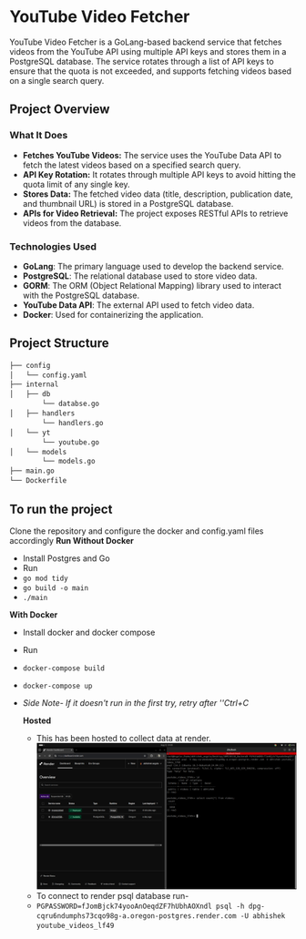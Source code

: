 
# YouTube Video Fetcher

YouTube Video Fetcher is a GoLang-based backend service that fetches videos from the YouTube API using multiple API keys and stores them in a PostgreSQL database. The service rotates through a list of API keys to ensure that the quota is not exceeded, and supports fetching videos based on a single search query.

## Project Overview

### What It Does

- **Fetches YouTube Videos:** The service uses the YouTube Data API to fetch the latest videos based on a specified search query.
- **API Key Rotation:** It rotates through multiple API keys to avoid hitting the quota limit of any single key.
- **Stores Data:** The fetched video data (title, description, publication date, and thumbnail URL) is stored in a PostgreSQL database.
- **APIs for Video Retrieval:** The project exposes RESTful APIs to retrieve videos from the database.

### Technologies Used

- **GoLang**: The primary language used to develop the backend service.
- **PostgreSQL**: The relational database used to store video data.
- **GORM**: The ORM (Object Relational Mapping) library used to interact with the PostgreSQL database.
- **YouTube Data API**: The external API used to fetch video data.
- **Docker**: Used for containerizing the application.

## Project Structure

```bash
├── config
│   └── config.yaml  
├── internal
│   ├── db           
        └── databse.go 
│   ├── handlers      
        └── handlers.go 
│   └── yt            
        └── youtube.go 
│   └── models 
        └── models.go           
├── main.go           
└── Dockerfile       
```
## To run the project
Clone the repository and configure the docker and config.yaml files accordingly
**Run Without Docker**
- Install Postgres and Go
- Run 
- `go mod tidy`
- `go build -o main`
- `./main`

**With Docker**
- Install docker and docker compose
-  Run 
- `docker-compose build`
- `docker-compose up`
- *Side Note- If it doesn't run in the first try, retry after ''Ctrl+C*

  **Hosted**
  - This has been hosted to collect data at render.
    ![Deployed Image](Images/Deployed.png)
  - To connect to render psql database run-
  - `PGPASSWORD=fJomBjck74yooAnOeqdZF7hUbhAOXndl psql -h dpg-cqru6ndumphs73cqo98g-a.oregon-postgres.render.com -U abhishek youtube_videos_lf49`
